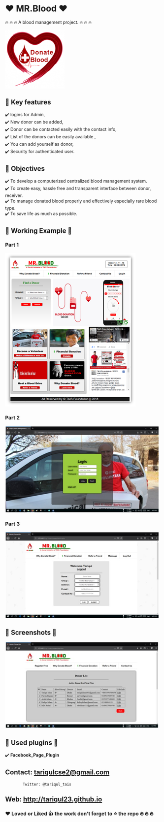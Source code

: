 # :heart: MR.Blood :heart:

 :fire: :fire: :fire: A blood management project. :fire: :fire: :fire:


<img src="screenshots/blood.png" >

## :key: Key features

 :heavy_check_mark: logins for Admin,<br>
 :heavy_check_mark: New donor can be added,<br>
 :heavy_check_mark: Donor can be contacted easily with the contact info,<br>
 :heavy_check_mark: List of the donors can be easily available ,<br>
 :heavy_check_mark: You can add yourself as donor,<br>
 :heavy_check_mark: Security for authenticated user.<br>

## :thought_balloon: Objectives
 :heavy_check_mark: To develop a computerized centralized blood management system. <br>
 :heavy_check_mark: To create easy, hassle free and transparent interface between donor, receiver.<br>
 :heavy_check_mark: To manage donated blood properly and effectively especially rare blood type.<br>
 :heavy_check_mark: To save life as much as possible.


## :runner: Working Example :runner:

### Part 1 

<img height="500px" src="screenshots/main.png" >


### Part 2

<img width="500px" src="screenshots/v1.jpg" >

### Part 3
<img width="500px" src="screenshots/2.jpg" >


##  :iphone: Screenshots :iphone:

<img width="500px" src="screenshots/3.jpg" >


## :paperclip: Used plugins :paperclip:

   :heavy_check_mark: **Facebook_Page_Plugin**<br>
   
  
## Contact: tariqulcse2@gmail.com
            Twitter: @tariqul_tais
##     Web: http://tariqul23.github.io
### :heart: Loved or  Liked :+1: the work don't forget to :star: the repo :fire: :fire: :fire:
